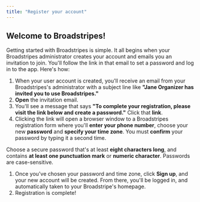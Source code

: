 ```yaml
---
title: "Register your account"
---
```


## Welcome to Broadstripes!

Getting started with Broadstripes is simple. It all begins when your Broadstripes administrator creates your account and emails you an invitation to join. You'll follow the link in that email to set a password and log in to the app. Here's how:

1. When your user account is created, you'll receive an email from your Broadstripes's administrator with a subject line like **"Jane Organizer has invited you to use Broadstripes."**
2. **Open** the invitation email.
3. You'll see a message that says **"To complete your registration, please visit the link below and create a password."** Click that **link**.
4. Clicking the link will open a browser window to a Broadstripes registration form where you'll **enter your phone number**, choose your new **password** and **specify your time zone**. You must **confirm** your password by typing it a second time.

Choose a secure password that's at least **eight characters long**, and contains **at least one punctuation mark** or **numeric character**. Passwords are case-sensitive.

<!--- ![](images/broadstripes-account-registration-screen.png) --->

1. Once you've chosen your password and time zone, click **Sign up**, and your new account will be created. From there, you'll be logged in, and automatically taken to your Broadstripe's homepage.
2. Registration is complete!


